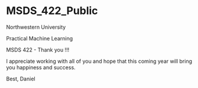 # MSDS_422_Public
Northwestern University


Practical Machine Learning

MSDS 422 - Thank you !!!

I appreciate working with all of you and hope that this coming year will bring you happiness and success.

Best,
Daniel

